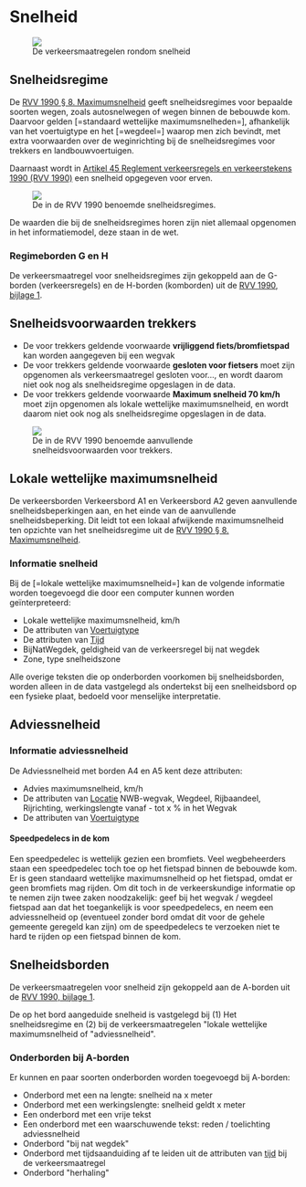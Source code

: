 # Snelheid

<figure>
<img src="./hoofdstukken/media/snelheid.png">
<figcaption>De verkeersmaatregelen rondom snelheid</caption>
</figure>

## Snelheidsregime
De <a href="https://wetten.overheid.nl/jci1.3:c:BWBR0004825&hoofdstuk=II&paragraaf=8&z=2023-07-01&g=2023-07-01">RVV 1990 § 8. Maximumsnelheid</a> geeft snelheidsregimes voor bepaalde soorten wegen, zoals autosnelwegen of wegen binnen de bebouwde kom. Daarvoor gelden [=standaard wettelijke maximumsnelheden=], afhankelijk van het voertuigtype en het [=wegdeel=] waarop men zich bevindt, met extra voorwaarden over de weginrichting bij de snelheidsregimes voor trekkers en landbouwvoertuigen. 

Daarnaast wordt in <a href="https://wetten.overheid.nl/jci1.3:c:BWBR0004825&hoofdstuk=II&paragraaf=17&artikel=45&z=2023-07-01&g=2023-07-01">Artikel 45 Reglement verkeersregels en verkeerstekens 1990 (RVV 1990)</a> een snelheid opgegeven voor erven.


<figure>
<img src="./hoofdstukken/media/snelheidsregimes.PNG">
<figcaption>De in de RVV 1990 benoemde snelheidsregimes. </caption>
</figure>

De waarden die bij de snelheidsregimes horen zijn niet allemaal opgenomen in het informatiemodel, deze staan in de wet.

### Regimeborden G en H
De verkeersmaatregel voor snelheidsregimes zijn gekoppeld aan de G-borden (verkeersregels) en de H-borden (komborden) uit de <a href="https://wetten.overheid.nl/BWBR0004825/2023-07-01#Bijlage1">RVV 1990, bijlage 1</a>.

## Snelheidsvoorwaarden trekkers
* De voor trekkers geldende voorwaarde **vrijliggend fiets/bromfietspad** kan worden aangegeven bij een wegvak
* De voor trekkers geldende voorwaarde **gesloten voor fietsers** moet zijn opgenomen als verkeersmaatregel gesloten voor..., en wordt daarom niet ook nog als snelheidsregime opgeslagen in de data.
* De voor trekkers geldende voorwaarde **Maximum snelheid 70 km/h** moet zijn opgenomen als lokale wettelijke maximumsnelheid, en wordt daarom niet ook nog als snelheidsregime opgeslagen in de data.

<figure>
<img src="./hoofdstukken/media/snelheidsvoorwaarden-trekkers.PNG">
<figcaption>De in de RVV 1990 benoemde aanvullende snelheidsvoorwaarden voor trekkers. </caption>
</figure>


## Lokale wettelijke maximumsnelheid
De verkeersborden Verkeersbord A1 en Verkeersbord A2 geven aanvullende snelheidsbeperkingen aan, en het einde van de aanvullende snelheidsbeperking. Dit leidt tot een lokaal afwijkende maximumsnelheid ten opzichte van het snelheidsregime uit de <a href="https://wetten.overheid.nl/jci1.3:c:BWBR0004825&hoofdstuk=II&paragraaf=8&z=2023-07-01&g=2023-07-01">RVV 1990 § 8. Maximumsnelheid</a>.


### Informatie snelheid
Bij de [=lokale wettelijke maximumsnelheid=] kan de volgende informatie worden toegevoegd die door een computer kunnen worden geïnterpreteerd:
* Lokale wettelijke maximumsnelheid, km/h
* De attributen van [Voertuigtype](#voertuigtypen) 
* De attributen van [Tijd](#tijd)
* BijNatWegdek, geldigheid van de verkeersregel bij nat wegdek
* Zone, type snelheidszone

Alle overige teksten die op onderborden voorkomen bij snelheidsborden, worden alleen in de data vastgelegd als ondertekst bij een snelheidsbord op een fysieke plaat, bedoeld voor menselijke interpretatie.

## Adviessnelheid


### Informatie adviessnelheid
De Adviessnelheid met borden A4 en A5 kent deze attributen:
* Advies maximumsnelheid, km/h
* De attributen van [Locatie](#locatie) NWB-wegvak, Wegdeel, Rijbaandeel, Rijrichting, werkingslengte vanaf - tot x % in het Wegvak
* De attributen van [Voertuigtype](#voertuigtypen) 


#### Speedpedelecs in de kom
<aside class="note" title="Buitenwettelijk: Speedpedelecs op fiets binnen bebouwde kom, snelheidslimiet">
Een speedpedelec is wettelijk gezien een bromfiets. Veel wegbeheerders staan een speedpedelec toch toe op het fietspad binnen de bebouwde kom. Er is geen standaard wettelijke maximumsnelheid op het fietspad, omdat er geen bromfiets mag rijden. Om dit toch in de verkeerskundige informatie op te nemen zijn twee zaken noodzakelijk: geef bij het wegvak / wegdeel fietspad aan dat het toegankelijk is voor speedpedelecs, en neem een adviessnelheid op (eventueel zonder bord omdat dit voor de gehele gemeente geregeld kan zijn) om de speedpedelecs te verzoeken niet te hard te rijden op een fietspad binnen de kom.
</aside>


## Snelheidsborden
De verkeersmaatregelen voor snelheid zijn gekoppeld aan de A-borden uit de <a href="https://wetten.overheid.nl/BWBR0004825/2023-07-01#Bijlage1">RVV 1990, bijlage 1</a>.

De op het bord aangeduide snelheid is vastgelegd bij (1) Het snelheidsregime en (2) bij de verkeersmaatregelen "lokale wettelijke maximumsnelheid of "adviessnelheid".

### Onderborden bij A-borden
Er kunnen en paar soorten onderborden worden toegevoegd bij A-borden:

* Onderbord met een na lengte: snelheid na x meter
* Onderbord met een werkingslengte: snelheid geldt x meter
* Een onderbord met een vrije tekst
* Een onderbord met een waarschuwende tekst: reden / toelichting adviessnelheid
* Onderbord "bij nat wegdek"
* Onderbord met tijdsaanduiding af te leiden uit de attributen van [tijd](#tijd) bij de verkeersmaatregel
* Onderbord "herhaling"





